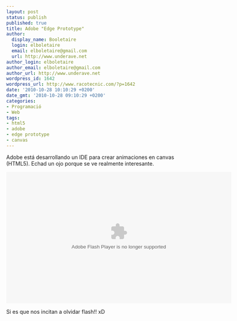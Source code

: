 ```yaml
---
layout: post
status: publish
published: true
title: Adobe "Edge Prototype"
author:
  display_name: Booletaire
  login: elboletaire
  email: elboletaire@gmail.com
  url: http://www.underave.net
author_login: elboletaire
author_email: elboletaire@gmail.com
author_url: http://www.underave.net
wordpress_id: 1642
wordpress_url: http://www.racotecnic.com/?p=1642
date: '2010-10-28 10:10:29 +0200'
date_gmt: '2010-10-28 09:10:29 +0200'
categories:
- Programació
- Web
tags:
- html5
- adobe
- edge prototype
- canvas
---
```


Adobe está desarrollando un IDE para crear animaciones en canvas (HTML5). Echad un ojo porque se ve realmente interesante.

<object width="600" height="350">
</param>
</param>
</param>
</param><embed src="http://images.tv.adobe.com/swf/player.swf" flashvars="fileID=8185&context=64&embeded=true&environment=production" type="application/x-shockwave-flash" allowscriptaccess="always" allowfullscreen="true" width="600" height="350"></embed></object>

Si es que nos incitan a olvidar flash!! xD
